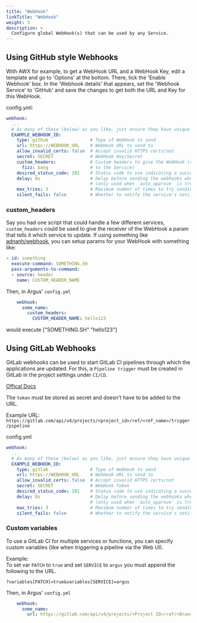 ```yaml
---
title: "WebHook"
linkTitle: "WebHook"
weight: 3
description: >
  Configure global WebHook(s) that can be used by any Service.
---
```


## Using GitHub style Webhooks
With AWX for example, to get a WebHook URL and a WebHook Key, edit a template and go to
'Options' at the bottom. There, tick the 'Enable Webhook' box. In the 'Webhook details'
that appears, set the 'Webhook Service' to 'GitHub' and save the changes to get both
the URL and Key for this WebHook.

config.yml:
```yaml
webhook:
  ...
  # As many of these (below) as you like, just ensure they have unique ID's
  EXAMPLE_WEBHOOK_ID:
    type: github                # Type of WebHook to send
    url: https://WEBHOOK_URL    # WebHook URL to send to
    allow_invalid_certs: false  # Accept invalid HTTPS certs/not
    secret: SECRET              # WebHook Key/Secret
    custom_headers:             # Custom headers to give the WebHook (could be a param for the WebHook that's unique
      fizz: bang                # to the Service)
    desired_status_code: 201    # Status code to use indicating a success. Using 0 will accept any 2XX status code
    delay: 0s                   # Delay before sending the webhooks when a new release is found
                                # (only used when `auto_approve` is true for the service)
    max_tries: 3                # Maximum number of times to try sending this message until a send is successful
    silent_fails: false         # Whether to notify the service's notifiers if max_tries fails occur
```

### custom_headers
Say you had one script that could handle a few different services, `custom_headers` could be used to give the receiver of the WebHook a param that tells it which service to update.
If using something like [adnanh/webhook](https://github.com/adnanh/webhook), you can setup params for your WebHook with something like:

```yaml
- id: something
  execute-command: SOMETHING.SH
  pass-arguments-to-command:
  - source: header
    name: CUSTOM_HEADER_NAME
```

Then, in Argus' `config.yml`
```yaml
    webhook:
      some_name:
        custom_headers:
          CUSTOM_HEADER_NAME: hello123
```

would execute ["SOMETHING.SH" "hello123"]

## Using GitLab Webhooks
GitLab webhooks can be used to start GitLab CI pipelines through which the applications are updated.
For this, a `Pipeline trigger` must be created in GitLab in the project settings under `CI/CD`.

[Offical Docs](https://docs.gitlab.com/ee/ci/triggers/#use-a-webhook)

The `token` must be stored as secret and doesn't have to be added to the URL. 

Example URL: `https://gitlab.com/api/v4/projects/<project_id>/ref/<ref_name>/trigger/pipeline`

config.yml
```yaml
webhook:
  ...
  # As many of these (below) as you like, just ensure they have unique ID's
  EXAMPLE_WEBHOOK_ID:
    type: gitlab                # Type of WebHook to send
    url: https://WEBHOOK_URL    # WebHook URL to send to
    allow_invalid_certs: false  # Accept invalid HTTPS certs/not
    secret: SECRET              # WebHook Token
    desired_status_code: 201    # Status code to use indicating a success. Using 0 will accept any 2XX status code
    delay: 0s                   # Delay before sending the webhooks when a new release is found
                                # (only used when `auto_approve` is true for the service)
    max_tries: 3                # Maximum number of times to try sending this message until a send is successful
    silent_fails: false         # Whether to notify the service's notifiers if max_tries fails occur
```

### Custom variables
To use a GitLab CI for multiple services or functions, you can specify custom variables (like when triggering a pipeline via the Web UI).

Example:  
To set var `PATCH` to `true` and set `SERVICE` to `argus` you must append the following to the URL.

`?variables[PATCH]=true&variables[SERVICE]=argus`

Then, in Argus' `config.yml`
```yaml
    webhook:
      some_name:
        url: https://gitlab.com/api/v4/projects/<Project ID>/ref/<Branch/Tag>/trigger/pipeline?variables[PATCH]=true&variables[SERVICE]=argus
```